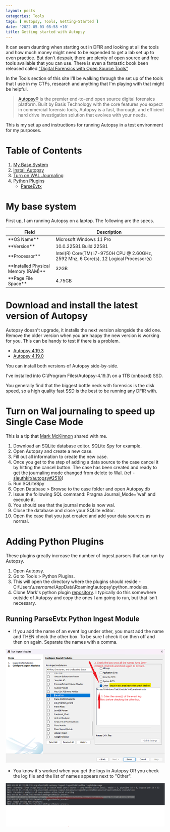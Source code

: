 ```yaml
---
layout: posts
categories: Tools
tags: [ Autopsy, Tools, Getting-Started ]
date: '2022-05-03 08:58 +10'
title: Getting started with Autopsy
---
```

It can seem daunting when starting out in DFIR and looking at all the tools and how much money might need to be expended to get a lab set up to even practice. But don't despair, there are plenty of open source and free tools available that you can use. There is even a fantastic book been released called <a href="https://www.amazon.com.au/Digital-Forensics-Open-Source-Tools">"Digital Forensics with Open Source Tools"</a>

In the Tools section of this site I'll be walking through the set up of the tools that I use in my CTFs, research and anything that I'm playing with that might be helpful.

> <a href="https://www.autopsy.com/">Autopsy®</a> is the premier end-to-end open source digital forensics platform. Built by Basis Technology with the core features you expect in commercial forensic tools, Autopsy is a fast, thorough, and efficient hard drive investigation solution that evolves with your needs.

This is my set up and instructions for running Autopsy in a test environment for my purposes.

# Table of Contents
1. [My Base System](#MyBaseSystem)
2. [Install Autopsy](#InstallAutopsy)
3. [Turn on WAL Journaling](#WalJournaling)
4. [Python Plugins](#PythonPlugins)
   * [ParseEvtx](#Parse_Evtx)

# My base system <a name ="MyBaseSystem"></a>

First up, I am running Autopsy on a laptop. The following are the specs.
<table>
   <colgroup>
      <col width="30%" />
      <col width="70%" />
   </colgroup>
   <thead>
      <tr>
      <th>Field</th>
      <th>Description</th>
      </tr>
   </thead>
   <tbody>
      <tr>
      <td markdown="span">**OS Name**</td>
      <td markdown="span">Microsoft Windows 11 Pro </td>
      </tr>
      <tr>
      <td markdown="span">**Version**</td>
      <td markdown="span">10.0.22581 Build 22581</td>
      </tr>
      <tr>
      <td markdown="span">**Processor**</td>
      <td markdown="span">Intel(R) Core(TM) i7-9750H CPU @ 2.60GHz, 2592 Mhz, 6 Core(s), 12 Logical Processor(s)</td>
      </tr>
      <tr>
      <td markdown="span">**Installed Physical Memory (RAM)**</td>
      <td markdown="span">32GB</td>
      </tr>
      <tr>
      <td markdown="span">**Page File Space**</td>
      <td markdown="span">4.75GB</td>
      </tr>
   </tbody>
</table>

# Download and install the latest version of Autopsy <a name ="InstallAutopsy"></a>

Autopsy doesn't upgrade, it installs the next version alongside the old one. Remove the older version when you are happy the new version is working for you. This can be handy to test if there is a problem.
   <ul>
   <li><a href="https://github.com/sleuthkit/autopsy/releases/download/autopsy-4.19.3/autopsy-4.19.3-64bit.msi">Autopsy 4.19.3</a></li>
   <li><a href="https://github.com/sleuthkit/autopsy/releases/download/autopsy-4.19.0/autopsy-4.19.0-64bit.msi">Autopsy 4.19.0</a></li>
   </ul>

You can install both versions of Autopsy side-by-side.

I've installed into C:\Program Files\Autopsy-4.19.3\ on a 1TB (onboard) SSD.

You generally find that the biggest bottle neck with forensics is the disk speed, so a high quality fast SSD is the best to be running any DFIR with.

# Turn on Wal journaling to speed up Single Case Mode <a name ="WalJournaling"></a>

This is a tip that <a href="https://github.com/markmckinnon">Mark McKinnon</a> shared with me.
   <ol>
      <li>Download an SQLite database editor. SQLite Spy for example.</li>
      <li>Open Autopsy and create a new case.</li>
      <li>Fill out all information to create the new case.</li>
      <li>Once you get to the step of adding a data source to the case cancel it by hitting the cancel button.  The case has been created and ready to get the journaling mode changed from delete to Wal. (ref - <a href="https://github.com/sleuthkit/autopsy/issues/2518)">sleuthkit/autopsy#2518</a>)</li>
      <li>Run SQLiteSpy</li>
      <li>Open Database > Browse to the case folder and open Autopsy.db</li>
      <li>Issue the following SQL command: Pragma Journal_Mode='wal' and execute it.  </li>
      <li>You should see that the journal mode is now wal.</li>
      <li>Close the database and close your SQLite editor.</li>
      <li> Open the case that you just created and add your data sources as normal.</li>
   </ol>


# Adding Python Plugins <a name ="PythonPlugins"></a>

These plugins greatly increase the number of ingest parsers that can run by Autopsy. 
<ol>
   <li>Open Autopsy.</li>
   <li>Go to Tools > Python Plugins.</li>
   <li>This will open the directory where the plugins should reside - C:\Users\<i>username</i>\AppData\Roaming\autopsy\python_modules.</li>
   <li>Clone Mark's python plugin <a href="https://github.com/markmckinnon/Autopsy-Plugins">repository</a>. I typically do this somewhere outside of Autopsy and copy the ones I am going to run, but that isn't necessary.</li>
</ol>

## Running ParseEvtx Python Ingest Module <a name ="Parse_Evtx"></a>
<ul>
   <li>If you add the name of an event log under other, you must add the name and THEN check the other box. To be sure I check it on then off and then on again. Separate the names with a comma.</li></ul>

   ![ParseEVTX](imgs/Autopsy_parse_evtx_other.png)

<ul>
   <li>You know it's worked when you get the logs in Autopsy OR you check the log file and the list of names appears next to "Other".</li></ul>
   
   ![Autopsy logs](imgs/2022-04-01-05-08-51.png)